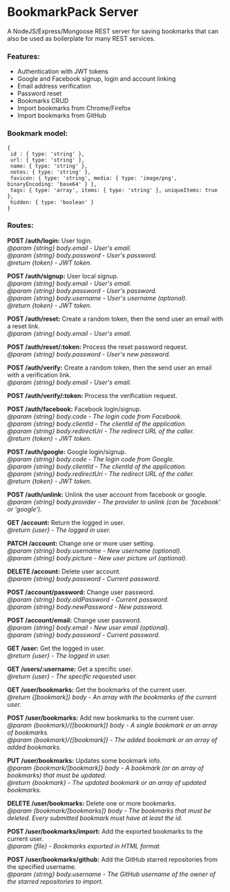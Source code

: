 # BookmarkPack Server

A NodeJS/Express/Mongoose REST server for saving bookmarks that can also be used as boilerplate for many REST services.  

### Features:
- Authentication with JWT tokens
- Google and Facebook signup, login and account linking
- Email address verification
- Password reset
- Bookmarks CRUD
- Import bookmarks from Chrome/Firefox
- Import bookmarks from GitHub

### Bookmark model:
```
{
 id : { type: 'string' },
 url: { type: 'string' },
 name: { type: 'string' },
 notes: { type: 'string' },
 favicon: { type: 'string', media: { type: 'image/png', binaryEncoding: 'base64' } },
 tags: { type: 'array', items: { type: 'string' }, uniqueItems: true },
 hidden: { type: 'boolean' }
}
```

### Routes:
**POST /auth/login:** User login.   
*@param {string} body.email - User's email.*  
*@param {string} body.password - User's password.*  
*@return {token} - JWT token.*  

**POST /auth/signup:** User local signup.  
*@param {string} body.email - User's email.*  
*@param {string} body.password - User's password.*  
*@param {string} body.username - User's username (optional).*  
*@return {token} - JWT token.*  

**POST /auth/reset:** Create a random token, then the send user an email with a reset link.  
*@param {string} body.email - User's email.*  

**POST /auth/reset/:token:** Process the reset password request.  
*@param {string} body.password - User's new password.*  

**POST /auth/verify:** Create a random token, then the send user an email with a verification link.  
*@param {string} body.email - User's email.*  
 
**POST /auth/verify/:token:** Process the verification request.  

**POST /auth/facebook:** Facebook login/signup.  
*@param {string} body.code - The login code from Facebook.*  
*@param {string} body.clientId - The clientId of the application.*  
*@param {string} body.redirectUri - The redirect URL of the caller.*  
*@return {token} - JWT token.*  

**POST /auth/google:** Google login/signup.  
*@param {string} body.code - The login code from Google.*  
*@param {string} body.clientId - The clientId of the application.*  
*@param {string} body.redirectUri - The redirect URL of the caller.*  
*@return {token} - JWT token.*  

**POST /auth/unlink:** Unlink the user account from facebook or google.  
*@param {string} body.provider - The provider to unlink (can be 'facebook' or 'google').*  

**GET /account:** Return the logged in user.  
*@return {user} - The logged in user.*    

**PATCH /account:** Change one or more user setting.  
*@param {string} body.username - New username (optional).*  
*@param {string} body.picture - New user picture url (optional).*  

**DELETE /account:** Delete user account.  
*@param {string} body.password - Current password.*  
 
**POST /account/password:** Change user password.  
*@param {string} body.oldPassword - Current password.*  
*@param {string} body.newPassword - New password.*  
 
**POST /account/email:** Change user password.  
*@param {string} body.email - New user email (optional).*  
*@param {string} body.password - Current password.*  
 
**GET /user:** Get the logged in user.  
*@return {user} - The logged in user.*  
 
**GET /users/:username:** Get a specific user.  
*@return {user} - The specific requested user.*  
 
**GET /user/bookmarks:** Get the bookmarks of the current user.  
*@return {[bookmark]} body - An array with the bookmarks of the current user.*  
 
**POST /user/bookmarks:** Add new bookmarks to the current user.  
*@param {bookmark}/{[bookmark]} body - A single bookmark or an array of bookmarks.*  
*@param {bookmark}/{[bookmark]} - The added bookmark or an array of added bookmarks.*  
 
**PUT /user/bookmarks:** Updates some bookmark info.  
*@param {bookmark/[bookmark]} body - A bookmark (or an array of bookmarks) that must be updated.*  
*@return {bookmark} - The updated bookmark or an array of updated bookmarks.*  
 
**DELETE /user/bookmarks:** Delete one or more bookmarks.  
*@param {bookmark/[bookmarks]} body - The bookmarks that must be deleted. Every submitted bookmark must have at least the id.*   
 
**POST /user/bookmarks/import:** Add the exported bookmarks to the current user.  
*@param {file} - Bookmarks exported in HTML format.*  
 
**POST /user/bookmarks/github:** Add the GitHub starred repositories from the specified username.  
*@param {string} body.username - The GitHub username of the owner of the starred repositories to import.*  
